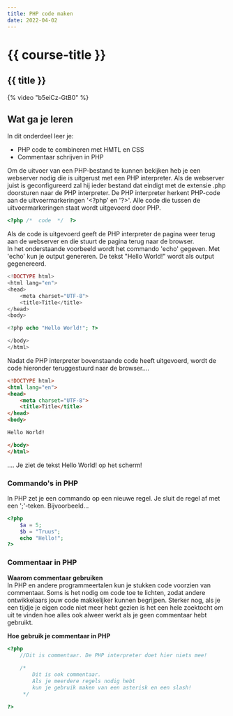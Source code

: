 ```yaml
---
title: PHP code maken
date: 2022-04-02
---
```


# {{ course-title }}

## {{ title }}
{% video "b5eiCz-GtB0" %}

## Wat ga je leren
In dit onderdeel leer je:
* PHP code te combineren met HMTL en CSS
* Commentaar schrijven in PHP

Om de uitvoer van een PHP-bestand te kunnen bekijken heb je een webserver nodig die is uitgerust met een PHP interpreter.
Als de webserver juist is geconfigureerd zal hij ieder bestand dat eindigt met de extensie .php doorsturen naar de PHP interpreter.
De PHP interpreter herkent PHP-code aan de uitvoermarkeringen '&#60;?php' en '?&#62;'.
Alle code die tussen de uitvoermarkeringen staat wordt uitgevoerd door PHP.

````php
<?php /*  code  */  ?>
````
Als de code is uitgevoerd geeft de PHP interpreter de pagina weer terug aan de webserver en die stuurt de pagina terug naar de browser.  
In het onderstaande voorbeeld wordt het commando 'echo' gegeven. Met 'echo' kun je output genereren. De tekst "Hello World!" wordt als output gegenereerd.


````php
<!DOCTYPE html>
<html lang="en">
<head>
    <meta charset="UTF-8">
    <title>Title</title>
</head>
<body>

<?php echo "Hello World!"; ?>

</body>
</html>
````

Nadat de PHP interpreter bovenstaande code heeft uitgevoerd, wordt de code hieronder teruggestuurd naar de browser....

````html
<!DOCTYPE html>
<html lang="en">
<head>
    <meta charset="UTF-8">
    <title>Title</title>
</head>
<body>

Hello World!

</body>
</html>
````

.... Je ziet de tekst Hello World! op het scherm!

### Commando's in PHP
In PHP zet je een commando op een nieuwe regel. Je sluit de regel af met een ';'-teken. Bijvoorbeeld...

````php
<?php
    $a = 5;
    $b = "Truus";
    echo "Hello!";
?>
````
### Commentaar in PHP
**Waarom commentaar gebruiken**  
In PHP en andere programmeertalen kun je stukken code voorzien van commentaar. Soms is het nodig om code toe te lichten, zodat andere ontwikkelaars jouw code makkelijker kunnen begrijpen. Sterker nog, als je een tijdje je eigen code niet meer hebt gezien is het een hele zoektocht om uit te vinden hoe alles ook alweer werkt als je geen commentaar hebt gebruikt.

**Hoe gebruik je commentaar in PHP**
````php
<?php
    //Dit is commentaar. De PHP interpreter doet hier niets mee!
    
    /*
        Dit is ook commentaar.
        Als je meerdere regels nodig hebt 
        kun je gebruik maken van een asterisk en een slash!
     */

?>
````
